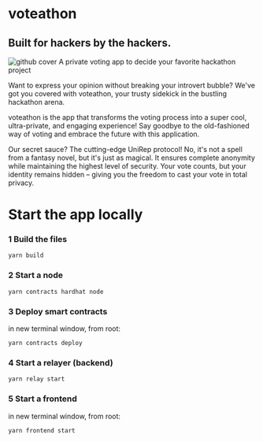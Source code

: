 # voteathon

## Built for hackers by the hackers.

![github cover](https://github.com/NicoSerranoP/voteathon/assets/16527634/338b93f1-7cd3-44e0-8771-aef726bbcf94)
A private voting app to decide your favorite hackathon project

Want to express your opinion without breaking your introvert bubble? We've got you covered with voteathon, your trusty sidekick in the bustling hackathon arena.

voteathon is the app that transforms the voting process into a super cool, ultra-private, and engaging experience! Say goodbye to the old-fashioned way of voting and embrace the future with this application.

Our secret sauce? The cutting-edge UniRep protocol! No, it's not a spell from a fantasy novel, but it's just as magical. It ensures complete anonymity while maintaining the highest level of security. Your vote counts, but your identity remains hidden – giving you the freedom to cast your vote in total privacy.

# Start the app locally

### 1 Build the files

```shell
yarn build
```

### 2 Start a node

```shell
yarn contracts hardhat node
```

### 3 Deploy smart contracts

in new terminal window, from root:

```shell
yarn contracts deploy
```

### 4 Start a relayer (backend)

```shell
yarn relay start
```

### 5 Start a frontend

in new terminal window, from root:

```shell
yarn frontend start
```
